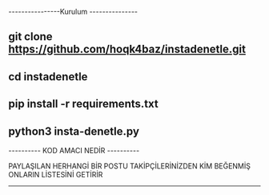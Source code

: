 ----------------Kurulum ---------------

git clone https://github.com/hoqk4baz/instadenetle.git
---------------------------------------------
cd instadenetle
-----------------------------------------
pip install -r requirements.txt
-----------------------------------------
python3 insta-denetle.py
-----------------------------------------


---------- KOD AMACI NEDİR ----------

PAYLAŞILAN HERHANGİ BİR POSTU TAKİPÇİLERİNİZDEN
KİM BEĞENMİŞ ONLARIN LİSTESİNİ GETİRİR

------------------------------------------









